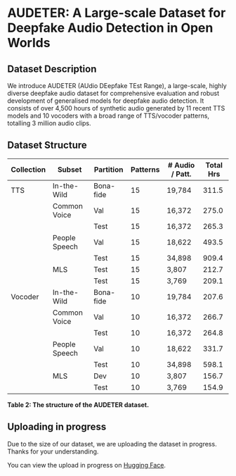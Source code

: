 # AUDETER: A Large-scale Dataset for Deepfake Audio Detection in Open Worlds

## Dataset Description

We introduce AUDETER (AUdio DEepfake TEst Range), a large-scale, highly diverse deepfake audio dataset for comprehensive evaluation and robust development of generalised models for deepfake audio detection. It consists of over 4,500 hours of synthetic audio generated by 11 recent TTS models and 10 vocoders with a broad range of TTS/vocoder patterns, totalling 3 million audio clips.

## Dataset Structure

| Collection | Subset | Partition | Patterns | # Audio / Patt. | Total Hrs |
|------------|--------|-----------|----------|-----------------|-----------|
| TTS | In-the-Wild | Bona-fide | 15 | 19,784 | 311.5 |
|     | Common Voice | Val | 15 | 16,372 | 275.0 |
|     |              | Test | 15 | 16,372 | 265.3 |
|     | People Speech | Val | 15 | 18,622 | 493.5 |
|     |              | Test | 15 | 34,898 | 909.4 |
|     | MLS | Test | 15 | 3,807 | 212.7 |
|     |     | Test | 15 | 3,769 | 209.1 |
| Vocoder | In-the-Wild | Bona-fide | 10 | 19,784 | 207.6 |
|         | Common Voice | Val | 10 | 16,372 | 266.7 |
|         |              | Test | 10 | 16,372 | 264.8 |
|         | People Speech | Val | 10 | 18,622 | 331.7 |
|         |              | Test | 10 | 34,898 | 598.1 |
|         | MLS | Dev | 10 | 3,807 | 156.7 |
|         |     | Test | 10 | 3,769 | 154.9 |

**Table 2: The structure of the AUDETER dataset.**

## Uploading in progress
Due to the size of our dataset, we are uploading the dataset in progress. Thanks for your understanding.

You can view the upload in progress on [Hugging Face](https://huggingface.co/datasets/wqz995/AUDETER).
